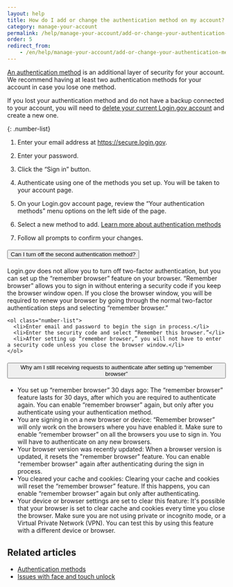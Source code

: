```yaml
---
layout: help
title: How do I add or change the authentication method on my account?
category: manage-your-account
permalink: /help/manage-your-account/add-or-change-your-authentication-method/
order: 5
redirect_from:
    - /en/help/manage-your-account/add-or-change-your-authentication-method/
---
```


[An authentication method](/help/get-started/authentication-methods/) is an additional layer of security for your account. We recommend having at least two authentication methods for your account in case you lose one method.

If you lost your authentication method and do not have a backup connected to your account, you will need to [delete your current Login.gov account](/help/manage-your-account/delete-your-account/) and create a new one.

{: .number-list}

1. Enter your email address at <https://secure.login.gov>.

2. Enter your password.

3. Click the “Sign in” button.

4. Authenticate using one of the methods you set up. You will be taken to your account page.

5. On your Login.gov account page, review the “Your authentication methods” menu options on the left side of the page.

6. Select a new method to add. [Learn more about authentication methods](/help/get-started/authentication-methods/)

7. Follow all prompts to confirm your changes.

<div class="usa-accordion usa-accordion--bordered margin-y-4">
  <h4 class="usa-accordion__heading">
    <button
      type="button"
      class="usa-accordion__button"
      aria-expanded="false"
      aria-controls="b-a1"
    >
      Can I turn off the second authentication method?
    </button>
  </h4>
  <div id="b-a1" class="usa-accordion__content usa-prose">
    <p>Login.gov does not allow you to turn off two-factor authentication, but you can set up the “remember browser” feature on your browser. “Remember browser” allows you to sign in without entering a security code if you keep the browser window open. If you close the browser window, you will be required to renew your browser by going through the normal two-factor authentication steps and selecting “remember browser.”</p>

    <ol class="number-list">
      <li>Enter email and password to begin the sign in process.</li>
      <li>Enter the security code and select “Remember this browser.”</li>
      <li>After setting up “remember browser,” you will not have to enter a security code unless you close the browser window.</li>
    </ol>
  </div>
</div>

<div class="usa-accordion usa-accordion--bordered margin-y-4">
  <h4 class="usa-accordion__heading">
    <button
      type="button"
      class="usa-accordion__button"
      aria-expanded="false"
      aria-controls="b-a2"
    >
      Why am I still receiving requests to authenticate after setting up “remember browser”
    </button>
  </h4>
  <div id="b-a2" class="usa-accordion__content usa-prose">
    <ul>
      <li>You set up “remember browser” 30 days ago: The “remember browser” feature lasts for 30 days, after which you are required to authenticate again. You can enable “remember browser” again, but only after you authenticate using your authentication method.</li>
      <li>You are signing in on a new browser or device:  “Remember browser” will only work on the browsers where you have enabled it. Make sure to enable “remember browser” on all the browsers you use to sign in. You will have to authenticate on any new browsers.</li>
      <li>Your browser version was recently updated: When a browser version is updated, it resets the "remember browser" feature. You can enable "remember browser" again after authenticating during the sign in process.</li>
      <li>You cleared your cache and cookies: Clearing your cache and cookies will reset the “remember browser” feature. If this happens, you can enable “remember browser” again but only after authenticating.</li>
      <li>Your device or browser settings are set to clear this feature: It's possible that your browser is set to clear cache and cookies every time you close the browser. Make sure you are not using private or incognito mode, or a Virtual Private Network (VPN). You can test this by using this feature with a different device or browser.</li>
    </ul>
  </div>
</div>


## Related articles

* [Authentication methods](/help/get-started/authentication-methods/)
* [Issues with face and touch unlock](/help/trouble-signing-in/authentication/face-and-touch-unlock/)
